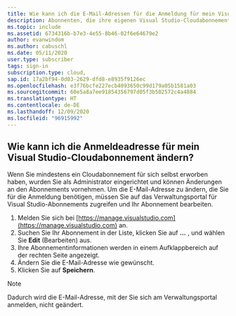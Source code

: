 ```yaml
---
title: Wie kann ich die E-Mail-Adressen für die Anmeldung für mein Visual Studio-Cloudabonnement ändern?
description: Abonnenten, die ihre eigenen Visual Studio-Cloudabonnements erwerben, können Ihre eigenen E-Mail-Adressen für die Anmeldung ändern.
ms.topic: include
ms.assetid: 6734316b-b7e3-4e55-8b46-02f6e64679e2
author: evanwindom
ms.author: cabuschl
ms.date: 05/11/2020
user.type: subscriber
tags: sign-in
subscription.type: cloud,
sap.id: 17a2bf94-0d03-2629-dfd8-e8935f9126ec
ms.openlocfilehash: e3f76bcfe227ecb4093650c99d179a05b1581a03
ms.sourcegitcommit: 60e5a8a7ee91854356797d05f3b502572c4a4884
ms.translationtype: HT
ms.contentlocale: de-DE
ms.lasthandoff: 12/09/2020
ms.locfileid: "96915992"
---
```

## <a name="how-can-i-change-the-sign-in-address-on-my-visual-studio-cloud-subscription"></a>Wie kann ich die Anmeldeadresse für mein Visual Studio-Cloudabonnement ändern?

Wenn Sie mindestens ein Cloudabonnement für sich selbst erworben haben, wurden Sie als Administrator eingerichtet und können Änderungen an den Abonnements vornehmen.  Um die E-Mail-Adresse zu ändern, die Sie für die Anmeldung benötigen, müssen Sie auf das Verwaltungsportal für Visual Studio-Abonnements zugreifen und Ihr Abonnement bearbeiten.

1. Melden Sie sich bei [https://manage.visualstudio.com](https://manage.visualstudio.com) an. 
0. Suchen Sie Ihr Abonnement in der Liste, klicken Sie auf **...** , und wählen Sie **Edit** (Bearbeiten) aus.
0. Ihre Abonnementinformationen werden in einem Aufklappbereich auf der rechten Seite angezeigt.
0. Ändern Sie die E-Mail-Adresse wie gewünscht.
0. Klicken Sie auf **Speichern**.

> [!NOTE]
> Dadurch wird die E-Mail-Adresse, mit der Sie sich am Verwaltungsportal anmelden, nicht geändert.